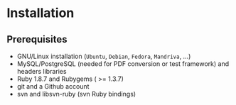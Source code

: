 Installation
============

Prerequisites
-------------

- GNU/Linux installation (`Ubuntu`, `Debian`, `Fedora`, `Mandriva`, …)
- MySQL/PostgreSQL (needed for PDF conversion or test framework) and headers libraries
- Ruby 1.8.7 and Rubygems ( >= 1.3.7)
- git and a Github account
- svn and libsvn-ruby (svn Ruby bindings)

